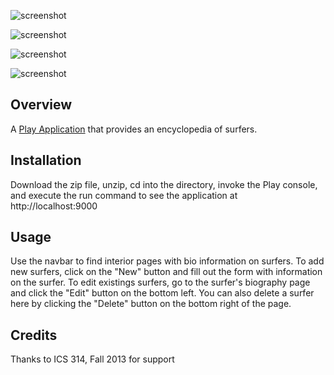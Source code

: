![screenshot](https://raw.github.com/aghalarp/surferpedia/master/doc/surferpedia-docs-homepage.png)

![screenshot](https://raw.github.com/aghalarp/surferpedia/master/doc/surferpedia-docs-newsurfer.png)

![screenshot](https://raw.github.com/aghalarp/surferpedia/master/doc/surferpedia-docs-surferpage.png)

![screenshot](https://raw.github.com/aghalarp/surferpedia/master/doc/surferpedia-docs-editsurfer.png)

Overview
--------

A [Play Application](http://www.playframework.com/) that provides an encyclopedia of surfers.

Installation
------------

Download the zip file, unzip, cd into the directory, invoke the Play console, and execute the run command to see the application at http://localhost:9000

Usage
-----

Use the navbar to find interior pages with bio information on surfers.
To add new surfers, click on the "New" button and fill out the form with information on the surfer.
To edit existings surfers, go to the surfer's biography page and click the "Edit" button on the bottom left. You can
also delete a surfer here by clicking the "Delete" button on the bottom right of the page.

Credits
-------

Thanks to ICS 314, Fall 2013 for support
  


